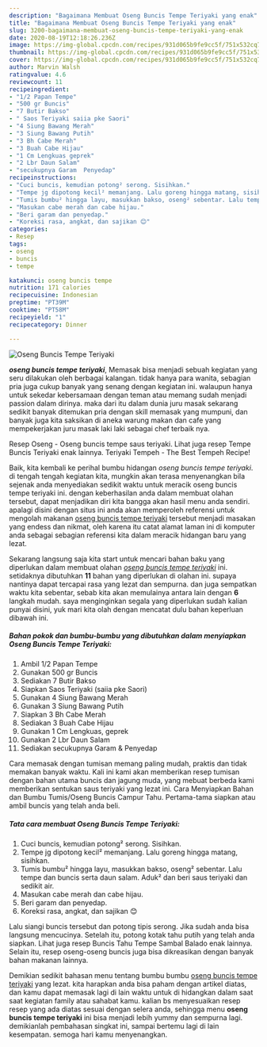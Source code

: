 ```yaml
---
description: "Bagaimana Membuat Oseng Buncis Tempe Teriyaki yang enak"
title: "Bagaimana Membuat Oseng Buncis Tempe Teriyaki yang enak"
slug: 3200-bagaimana-membuat-oseng-buncis-tempe-teriyaki-yang-enak
date: 2020-08-19T12:18:26.236Z
image: https://img-global.cpcdn.com/recipes/931d065b9fe9cc5f/751x532cq70/oseng-buncis-tempe-teriyaki-foto-resep-utama.jpg
thumbnail: https://img-global.cpcdn.com/recipes/931d065b9fe9cc5f/751x532cq70/oseng-buncis-tempe-teriyaki-foto-resep-utama.jpg
cover: https://img-global.cpcdn.com/recipes/931d065b9fe9cc5f/751x532cq70/oseng-buncis-tempe-teriyaki-foto-resep-utama.jpg
author: Marvin Walsh
ratingvalue: 4.6
reviewcount: 11
recipeingredient:
- "1/2 Papan Tempe"
- "500 gr Buncis"
- "7 Butir Bakso"
- " Saos Teriyaki saiia pke Saori"
- "4 Siung Bawang Merah"
- "3 Siung Bawang Putih"
- "3 Bh Cabe Merah"
- "3 Buah Cabe Hijau"
- "1 Cm Lengkuas geprek"
- "2 Lbr Daun Salam"
- "secukupnya Garam  Penyedap"
recipeinstructions:
- "Cuci buncis, kemudian potong² serong. Sisihkan."
- "Tempe jg dipotong kecil² memanjang. Lalu goreng hingga matang, sisihkan."
- "Tumis bumbu² hingga layu, masukkan bakso, oseng² sebentar. Lalu tempe dan buncis serta daun salam. Aduk² dan beri saus teriyaki dan sedikit air."
- "Masukan cabe merah dan cabe hijau."
- "Beri garam dan penyedap."
- "Koreksi rasa, angkat, dan sajikan 😊"
categories:
- Resep
tags:
- oseng
- buncis
- tempe

katakunci: oseng buncis tempe 
nutrition: 171 calories
recipecuisine: Indonesian
preptime: "PT39M"
cooktime: "PT58M"
recipeyield: "1"
recipecategory: Dinner

---
```



![Oseng Buncis Tempe Teriyaki](https://img-global.cpcdn.com/recipes/931d065b9fe9cc5f/751x532cq70/oseng-buncis-tempe-teriyaki-foto-resep-utama.jpg)

<b><i>oseng buncis tempe teriyaki</i></b>, Memasak bisa menjadi sebuah kegiatan yang seru dilakukan oleh berbagai kalangan. tidak hanya para wanita, sebagian pria juga cukup banyak yang senang dengan kegiatan ini. walaupun hanya untuk sekedar kebersamaan dengan teman atau memang sudah menjadi passion dalam dirinya. maka dari itu dalam dunia juru masak sekarang sedikit banyak ditemukan pria dengan skill memasak yang mumpuni, dan banyak juga kita saksikan di aneka warung makan dan cafe yang mempekerjakan juru masak laki laki sebagai chef terbaik nya.

Resep Oseng - Oseng buncis tempe saus teriyaki. Lihat juga resep Tempe Buncis Teriyaki enak lainnya. Teriyaki Tempeh - The Best Tempeh Recipe!

Baik, kita kembali ke perihal bumbu hidangan <i>oseng buncis tempe teriyaki</i>. di tengah tengah kegiatan kita, mungkin akan terasa menyenangkan bila sejenak anda menyediakan sedikit waktu untuk meracik oseng buncis tempe teriyaki ini. dengan keberhasilan anda dalam membuat olahan tersebut, dapat menjadikan diri kita bangga akan hasil menu anda sendiri. apalagi disini dengan situs ini anda akan memperoleh referensi untuk mengolah makanan <u>oseng buncis tempe teriyaki</u> tersebut menjadi masakan yang endess dan nikmat, oleh karena itu catat alamat laman ini di komputer anda sebagai sebagian referensi kita dalam meracik hidangan baru yang lezat.


Sekarang langsung saja kita start untuk mencari bahan baku yang diperlukan dalam membuat olahan <u><i>oseng buncis tempe teriyaki</i></u> ini. setidaknya dibutuhkan <b>11</b> bahan yang diperlukan di olahan ini. supaya nantinya dapat tercapai rasa yang lezat dan sempurna. dan juga sempatkan waktu kita sebentar, sebab kita akan memulainya antara lain dengan <b>6</b> langkah mudah. saya menginginkan segala yang diperlukan sudah kalian punyai disini, yuk mari kita olah dengan mencatat dulu bahan keperluan dibawah ini.

<!--inarticleads1-->

##### Bahan pokok dan bumbu-bumbu yang dibutuhkan dalam menyiapkan Oseng Buncis Tempe Teriyaki:

1. Ambil 1/2 Papan Tempe
1. Gunakan 500 gr Buncis
1. Sediakan 7 Butir Bakso
1. Siapkan  Saos Teriyaki (saiia pke Saori)
1. Gunakan 4 Siung Bawang Merah
1. Gunakan 3 Siung Bawang Putih
1. Siapkan 3 Bh Cabe Merah
1. Sediakan 3 Buah Cabe Hijau
1. Gunakan 1 Cm Lengkuas, geprek
1. Gunakan 2 Lbr Daun Salam
1. Sediakan secukupnya Garam &amp; Penyedap


Cara memasak dengan tumisan memang paling mudah, praktis dan tidak memakan banyak waktu. Kali ini kami akan memberikan resep tumisan dengan bahan utama buncis dan jagung muda, yang mebuat berbeda kami memberikan sentukan saus teriyaki yang lezat ini. Cara Menyiapkan Bahan dan Bumbu Tumis/Oseng Buncis Campur Tahu. Pertama-tama siapkan atau ambil buncis yang telah anda beli. 

<!--inarticleads2-->

##### Tata cara membuat Oseng Buncis Tempe Teriyaki:

1. Cuci buncis, kemudian potong² serong. Sisihkan.
1. Tempe jg dipotong kecil² memanjang. Lalu goreng hingga matang, sisihkan.
1. Tumis bumbu² hingga layu, masukkan bakso, oseng² sebentar. Lalu tempe dan buncis serta daun salam. Aduk² dan beri saus teriyaki dan sedikit air.
1. Masukan cabe merah dan cabe hijau.
1. Beri garam dan penyedap.
1. Koreksi rasa, angkat, dan sajikan 😊


Lalu siangi buncis tersebut dan potong tipis serong. Jika sudah anda bisa langsung mencucinya. Setelah itu, potong kotak tahu putih yang telah anda siapkan. Lihat juga resep Buncis Tahu Tempe Sambal Balado enak lainnya. Selain itu, resep oseng-oseng buncis juga bisa dikreasikan dengan banyak bahan makanan lainnya. 

Demikian sedikit bahasan menu tentang bumbu bumbu <u>oseng buncis tempe teriyaki</u> yang lezat. kita harapkan anda bisa paham dengan artikel diatas, dan kamu dapat memasak lagi di lain waktu untuk di hidangkan dalam saat saat kegiatan family atau sahabat kamu. kalian bs menyesuaikan resep resep yang ada diatas sesuai dengan selera anda, sehingga menu <b>oseng buncis tempe teriyaki</b> ini bisa menjadi lebih yummy dan sempurna lagi. demikianlah pembahasan singkat ini, sampai bertemu lagi di lain kesempatan. semoga hari kamu menyenangkan.
